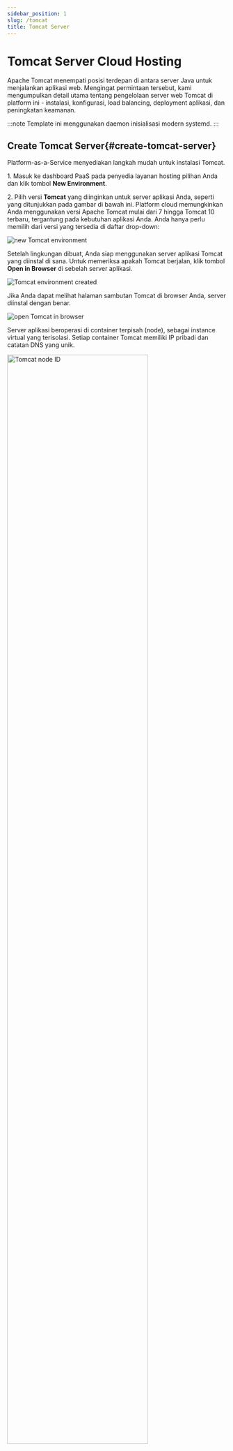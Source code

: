 ```yaml
---
sidebar_position: 1
slug: /tomcat
title: Tomcat Server
---
```


# Tomcat Server Cloud Hosting

Apache Tomcat menempati posisi terdepan di antara server Java untuk menjalankan aplikasi web. Mengingat permintaan tersebut, kami mengumpulkan detail utama tentang pengelolaan server web Tomcat di platform ini - instalasi, konfigurasi, load balancing, deployment aplikasi, dan peningkatan keamanan.

:::note 
Template ini menggunakan daemon inisialisasi modern systemd.
:::

## Create Tomcat Server{#create-tomcat-server}

Platform-as-a-Service menyediakan langkah mudah untuk instalasi Tomcat.

1\. Masuk ke dashboard PaaS pada penyedia layanan hosting pilihan Anda dan klik tombol **New Environment**.

2\. Pilih versi **Tomcat** yang diinginkan untuk server aplikasi Anda, seperti yang ditunjukkan pada gambar di bawah ini. Platform cloud memungkinkan Anda menggunakan versi Apache Tomcat mulai dari 7 hingga Tomcat 10 terbaru, tergantung pada kebutuhan aplikasi Anda. Anda hanya perlu memilih dari versi yang tersedia di daftar drop-down:

<img src="https://assets.dewacloud.com/dewacloud-docs/java/java-app-servers/tomcat-and-tomee/tomcat-server/tomcat-server-1.png" alt="new Tomcat environment" max-width="100%"/>

Setelah lingkungan dibuat, Anda siap menggunakan server aplikasi Tomcat yang diinstal di sana. Untuk memeriksa apakah Tomcat berjalan, klik tombol **Open in Browser** di sebelah server aplikasi.

<img src="https://assets.dewacloud.com/dewacloud-docs/java/java-app-servers/tomcat-and-tomee/tomcat-server/tomcat-server-2.png" alt="Tomcat environment created" max-width="100%"/>

Jika Anda dapat melihat halaman sambutan Tomcat di browser Anda, server diinstal dengan benar.

<img src="https://assets.dewacloud.com/dewacloud-docs/java/java-app-servers/tomcat-and-tomee/tomcat-server/tomcat-server-3.png" alt="open Tomcat in browser" max-width="100%"/>

Server aplikasi beroperasi di container terpisah (node), sebagai instance virtual yang terisolasi. Setiap container Tomcat memiliki IP pribadi dan catatan DNS yang unik.

<img src="https://assets.dewacloud.com/dewacloud-docs/java/java-app-servers/tomcat-and-tomee/tomcat-server/tomcat-server-4.png" alt="Tomcat node ID" width="80%"/>

## Change Tomcat Version{#change-tomcat-version}

Jika Anda perlu mengubah (memperbarui) versi server, Anda dapat melakukannya kapan saja [tanpa kehilangan data atau konfigurasi](<https://docs.dewacloud.com/docs/container-redeploy/>).

Cukup klik tombol **Redeploy Containers** di sebelah node server Apache Tomcat.

<img src="https://assets.dewacloud.com/dewacloud-docs/java/java-app-servers/tomcat-and-tomee/tomcat-server/tomcat-server-5.png" alt="Tomcat redeploy button" max-width="100%"/>

Pilih versi engine Tomcat dan JDK baru dalam dialog yang muncul dan konfirmasi perubahannya.

<img src="https://assets.dewacloud.com/dewacloud-docs/java/java-app-servers/tomcat-and-tomee/tomcat-server/tomcat-server-6.png" alt="container redeploy dialog" width="60%"/>

## Tomcat Clustering and Scaling{#tomcat-clustering-and-scaling}

Platform ini membuat hosting Tomcat benar-benar fleksibel berkat penskalaan otomatis (baik vertikal maupun horizontal) dan clustering.

Untuk penyesuaian manual server Tomcat yang ada, klik **Change Environment Topology**:

<img src="https://assets.dewacloud.com/dewacloud-docs/java/java-app-servers/tomcat-and-tomee/tomcat-server/tomcat-server-7.png" alt="change environment topology button" max-width="100%"/>

### Automatic Vertical Scaling{#automatic-vertical-scaling}

Penskalaan vertikal otomatis dimungkinkan karena kemampuan platform untuk secara dinamis mengubah sumber daya yang dialokasikan (RAM dan CPU) untuk sebuah server. Penyesuaian dilakukan secara otomatis, sesuai dengan permintaan server Tomcat saat ini. Fitur ini menjamin Anda [tidak pernah membayar lebih untuk sumber daya yang tidak digunakan](<https://www.virtuozzo.com/company/blog/deceptive-cloud-efficiency-do-you-really-pay-as-you-use/>) dan menghemat waktu Anda dengan menghilangkan kebutuhan untuk penanganan manual penyesuaian terkait beban.

Untuk mengatur penyediaan sumber daya otomatis untuk server Tomcat Anda, buka wizard topologi environment dan tentukan batas penskalaan atas dalam [cloudlets](<https://docs.dewacloud.com/docs/cloudlet/>) (masing-masing 128 MiB dan 400 MHz):

<img src="https://assets.dewacloud.com/dewacloud-docs/java/java-app-servers/tomcat-and-tomee/tomcat-server/tomcat-server-8.png" alt="vertical scaling cloudlets" width="60%"/>

Aplikasi Anda akan bekerja dalam batas ini dengan mengurangi alokasi sumber daya saat beban turun dan meningkat saat beban naik. Dengan demikian, Anda hanya membayar untuk sumber daya yang benar-benar digunakan. Untuk informasi lebih lanjut, silakan lihat dokumentasi tentang [automatic vertical scaling](<https://docs.dewacloud.com/docs/automatic-vertical-scaling/>).

### Manual Horizontal Scaling{#manual-horizontal-scaling}

Anda dapat menyesuaikan jumlah node Tomcat melalui bagian _Horizontal Scaling_ di wizard topologi. Gunakan tombol **+/-** atau berikan jumlah yang diperlukan melalui bagian tengah. Klik ikon **gear** di sebelah slider untuk mengakses opsi manajemen lanjutan.

<img src="https://assets.dewacloud.com/dewacloud-docs/java/java-app-servers/tomcat-and-tomee/tomcat-server/tomcat-server-9.png" alt="manual horizontal scaling" width="60%"/>

Juga, berdasarkan kebutuhan Anda, Anda dapat memilih salah satu dari dua mode penskalaan untuk lapisan ini:

  * _**Stateless**_ \- secara bersamaan membuat semua node baru dari template gambar dasar
  * _**Stateful**_ \- secara berurutan menyalin sistem file dari master container ke dalam node baru

<img src="https://assets.dewacloud.com/dewacloud-docs/java/java-app-servers/tomcat-and-tomee/tomcat-server/tomcat-server-10.png" alt="horizontal scaling mode" width="60%"/>

Jumlah maksimum server tipe yang sama dalam satu lapisan environment tergantung pada pengaturan penyedia hosting tertentu (biasanya, batas ini mencapai 16 node dan dapat disesuaikan dengan mengirim permintaan ke dukungan). Anda dapat memeriksa nilai pastinya dalam frame informasi **Quotas & Pricing > [Account Limits](<https://docs.dewacloud.com/docs/quotas-system/>)**.

Ketika memperbesar satu node, NGINX (Anda dapat menggantinya secara manual dengan yang lain) load balancing ditambahkan secara otomatis. [Load Balancer](<https://docs.dewacloud.com/docs/load-balancing/>) mewakili frontend yang menerima semua permintaan masuk dan mendistribusikannya secara merata di antara backends (server aplikasi).

Silakan temukan lebih banyak detail tentang [horizontal scaling](<https://docs.dewacloud.com/docs/horizontal-scaling/>) dalam dokumentasi.

### Automatic Horizontal Scaling{#automatic-horizontal-scaling}

Penskalaan horizontal otomatis dapat diimplementasikan melalui pemicu yang dapat diatur, yang memantau perubahan dalam beban aplikasi dan meningkatkan atau mengurangi jumlah node.

Untuk mengkonfigurasi pemicu untuk penskalaan horizontal otomatis, gunakan tombol **Settings** untuk environment yang diinginkan dan beralih ke bagian _**Auto Horizontal Scaling**_ untuk melanjutkan.

<img src="https://assets.dewacloud.com/dewacloud-docs/java/java-app-servers/tomcat-and-tomee/tomcat-server/tomcat-server-11.png" alt="automatic horizontal scaling" max-width="100%"/>

Klik tombol **Add** untuk mengkonfigurasi pemicu untuk lapisan dan jenis sumber daya tertentu (CPU, RAM, Jaringan, Disk) dalam environment Anda. Tentukan kondisi penskalaan yang diperlukan dan **Apply** perubahan.

<img src="https://assets.dewacloud.com/dewacloud-docs/java/java-app-servers/tomcat-and-tomee/tomcat-server/tomcat-server-12.png" alt="Tomcat automatic horizontal scaling" max-width="100%"/>

Pelajari lebih lanjut tentang [automatic horizontal scaling](<https://docs.dewacloud.com/docs/automatic-horizontal-scaling/>) dalam dokumen terkait.

### Automatic Tomcat Clustering{#automatic-tomcat-clustering}

Platform ini dapat secara otomatis mengkonfigurasi Tomcat Cluster yang andal dengan topologi berikut dalam satu klik:

<img src="https://assets.dewacloud.com/dewacloud-docs/java/java-app-servers/tomcat-and-tomee/tomcat-server/tomcat-server-13.png" alt="Tomcat auto-clustering scheme" width="40%"/>

Cukup aktifkan opsi **[Auto-Clustering](<https://docs.dewacloud.com/docs/auto-clustering/>)** melalui dashboard, seperti yang ditunjukkan dalam gambar di bawah ini:

:::warning 
Fitur Auto-Clustering untuk Tomcat dan TomEE tersedia sejak versi stack berikut: Tomcat-10.0.5; 9.0.45; 8.5.64; 7.0.108 TomEE-9.0.0-M3; 8.0.5 Versi yang lebih lama masih dapat beroperasi dengan fungsi clustering dan replikasi sesi sebelumnya.
:::

<img src="https://assets.dewacloud.com/dewacloud-docs/java/java-app-servers/tomcat-and-tomee/tomcat-server/tomcat-server-14.png" alt="enable Tomcat auto-clustering" max-width="100%"/>

## Deploy Application to Tomcat Environment{#deploy-application-to-tomcat-environment}

Ada beberapa opsi untuk [mendeploy aplikasi](<https://docs.dewacloud.com/docs/deployment-guide/>) di platform, tetapi cara paling sederhana adalah mengunggah archive ke [Deployment Manager](<https://docs.dewacloud.com/docs/deployment-manager/>).

:::tip 
Server Tomcat dan TomEE disediakan dengan variabel khusus HOT_DEPLOY (tidak diatur secara default) yang menentukan apakah server harus di-restart (false, disabled, 0) atau tidak (true, enabled, 1) selama proses deployment aplikasi. Hot deploy (tanpa restart) relatif lebih cepat dan memungkinkan untuk menghindari downtime selama proses deployment. Namun, ini tidak didukung oleh beberapa aplikasi dan oleh karena itu dinonaktifkan secara default.
<img src="https://assets.dewacloud.com/dewacloud-docs/java/java-app-servers/tomcat-and-tomee/tomcat-server/tomcat-server-15.png" alt="hot deploy" max-width="100%"/>
:::

1\. Buka **Deployment Manager** di bagian bawah dashboard dan klik tombol **Upload** di tab _Archive_.

<img src="https://assets.dewacloud.com/dewacloud-docs/java/java-app-servers/tomcat-and-tomee/tomcat-server/tomcat-server-16.png" alt="deployment manager" max-width="100%"/>

2\. **Jelajah** file lokal Anda dan **Upload** proyek Anda (atau sediakan melalui _URL_). Archive Java umum memiliki ekstensi _WAR_ , _EAR_ , atau _ZIP_.

<img src="https://assets.dewacloud.com/dewacloud-docs/java/java-app-servers/tomcat-and-tomee/tomcat-server/tomcat-server-17.png" alt="upload application archive" width="60%"/>

3\. Arahkan ke paket yang diperlukan dalam daftar dan klik tombol **Deploy to** yang muncul:

<img src="https://assets.dewacloud.com/dewacloud-docs/java/java-app-servers/tomcat-and-tomee/tomcat-server/tomcat-server-18.png" alt="deploy application from archive" max-width="100%"/>

4\. Pilih environment yang sesuai, tentukan nama konteks (atau biarkan nilai ROOT default) dan mulai deploy aplikasi.

<img src="https://assets.dewacloud.com/dewacloud-docs/java/java-app-servers/tomcat-and-tomee/tomcat-server/tomcat-server-19.png" alt="application deployment dialog" width="60%"/>

:::note 
Pada langkah ini, Anda juga dapat menambahkan hooks deployment untuk menjalankan skrip kustom Anda sebelum atau sesudah deployment aplikasi.
:::

5\. Ketika proses selesai, Anda dapat melihat proyek Anda dalam deployment environment tersebut.

<img src="https://assets.dewacloud.com/dewacloud-docs/java/java-app-servers/tomcat-and-tomee/tomcat-server/tomcat-server-20.png" alt="application deployed" max-width="100%"/>

Ada lebih banyak opsi untuk mendeploy aplikasi Anda ke Tomcat, misalnya, melalui Git/SVN menggunakan [Maven build node](<https://docs.dewacloud.com/docs/java-vcs-deployment/>). Untuk informasi lebih lanjut, lihat [Deployment Guide](<https://docs.dewacloud.com/docs/deployment-guide/>).

## Tomcat Configurations{#tomcat-configurations}

Bab ini akan membahas beberapa pengaturan dan fitur yang membantu mengoptimalkan kerja Anda dengan server web Tomcat.

### Environment Variables{#environment-variables}

Untuk membuat aplikasi Anda lebih portabel dan fleksibel, Anda dapat menggunakan **environment variables** sebagai pengganti menetapkan nilai yang diperlukan dalam kode aplikasi setiap kali. Platform ini menyediakan Anda dengan banyak [default environment variables](<https://docs.dewacloud.com/docs/environment-variables/>) Tomcat untuk data stack yang paling umum. Anda juga dapat menambahkan [custom environment variables](<https://docs.dewacloud.com/docs/custom-environment-variables/>) untuk node Tomcat Anda guna membuat manajemennya lebih nyaman.

### Configuration Files{#configuration-files}

File konfigurasi Tomcat tersedia untuk diedit langsung dari dashboard. Untuk mengaksesnya, klik tombol **Config** di sebelah server.

<img src="https://assets.dewacloud.com/dewacloud-docs/java/java-app-servers/tomcat-and-tomee/tomcat-server/tomcat-server-21.png" alt="configuration file manager" max-width="100%"/>

Direktori yang paling sering digunakan ditambahkan ke daftar _Favorites_ untuk akses cepat. Anda dapat mempelajari lebih lanjut tentang [konfigurasi server Tomcat](<https://docs.dewacloud.com/docs/java-application-server-config/>) dalam dokumen terkait.

### Tomcat Security Settings{#tomcat-security-settings}

Untuk membatasi akses ke proyek Anda yang dideploy ke server Tomcat, kami merekomendasikan dua solusi yang mungkin: mengatur **user authentication** dan **menolak akses** ke aplikasi web Anda dari alamat IP tertentu. Instruksi terperinci dijelaskan dalam artikel tentang cara [Secure Tomcat Hosting](<https://www.virtuozzo.com/company/blog/restrict-access-tomcat-web-application-hosting/>).

Cara lain untuk memastikan keamanan aplikasi Anda adalah dengan fitur **Container Firewall**. Ini memungkinkan Anda untuk mengontrol ketersediaan node Anda baik dari dalam maupun luar platform. Konfigurasi container firewall Tomcat menggunakan informasi dari artikel [Container Firewall Management](<https://docs.dewacloud.com/docs/container-firewall/>).

<img src="https://assets.dewacloud.com/dewacloud-docs/java/java-app-servers/tomcat-and-tomee/tomcat-server/tomcat-server-22.png" alt="Tomcat firewall" max-width="100%"/>

### Multiple Domains on Single Tomcat Server{#multiple-domains-on-single-tomcat-server}

Anda dapat mengatur beberapa nama domain pada server Tomcat untuk meningkatkan kegunaan, efisiensi, dan skalabilitas aplikasi Anda, serta menghemat biaya tanpa harus mengonfigurasi instance terpisah. Untuk ini, sesuaikan file konfigurasi Tomcat seperti yang dijelaskan dalam instruksi [multiple domains](<https://docs.dewacloud.com/docs/multiple-domains-tomcat-server/>).

<img src="https://assets.dewacloud.com/dewacloud-docs/java/java-app-servers/tomcat-and-tomee/tomcat-server/tomcat-server-23.png" alt="Tomcat multiple domains" max-width="100%"/>

Seperti yang Anda lihat, platform ini membuat hosting Tomcat menjadi mudah dan fleksibel. Platform cloud ini menyediakan berbagai pengaturan yang sudah ditentukan sebelumnya agar Anda tidak perlu khawatir tentang tugas rutin. Pada saat yang sama, platform ini membuat server sepenuhnya dapat disesuaikan untuk konfigurasi kompleks tertentu. 

## Baca Juga{#whats-next}

  * [TomEE](<https://docs.dewacloud.com/docs/apache-tomee/>)
  * [Java Application Server Configuration](<https://docs.dewacloud.com/docs/java-application-server-config/>)
  * [Tomcat Multiple Domains](<https://docs.dewacloud.com/docs/multiple-domains-tomcat-server/>)
  * [Deployment Guide](<https://docs.dewacloud.com/docs/deployment-guide/>)
  * [Environment Variables](<https://docs.dewacloud.com/docs/environment-variables/>)
  * [Tomcat Security](<https://docs.dewacloud.com/docs/tomcat-security/>)